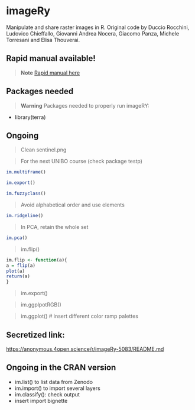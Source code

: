 # imageRy

Manipulate and share raster images in R.
Original code by Duccio Rocchini, Ludovico Chieffallo, Giovanni Andrea Nocera, Giacomo Panza, Michele Torresani and Elisa Thouverai.

## Rapid manual available!

> **Note**
[Rapid manual here](https://htmlpreview.github.io/?https://github.com/ducciorocchini/imageRy/blob/main/imageRy_rapid_manual.html)


## Packages needed

> **Warning**
> Packages needed to properly run imageRY:
+ library(terra)

## Ongoing
> Clean sentinel.png

> For the next UNIBO course (check package testp)
``` r
im.multiframe()
```

``` r 
im.export()
```

``` r
im.fuzzyclass()
```

> Avoid alphabetical order and use elements
``` r 
im.ridgeline()
```

> In PCA, retain the whole set
``` r
im.pca()
```

> im.flip()
``` r
im.flip <- function(a){
a = flip(a)
plot(a)
return(a)
}
```

> im.export()

> im.ggplpotRGB()

> im.ggplot() # insert different color ramp palettes

## Secretized link:
https://anonymous.4open.science/r/imageRy-5083/README.md

## Ongoing in the CRAN version

+ im.list() to list data from Zenodo
+ im.import() to import several layers
+ im.classify(): check output
+ insert import bignette


